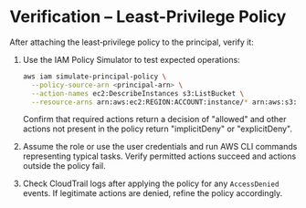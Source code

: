 # Verification – Least-Privilege Policy

After attaching the least‑privilege policy to the principal, verify it:

1. Use the IAM Policy Simulator to test expected operations:

   ```sh
   aws iam simulate-principal-policy \
     --policy-source-arn <principal-arn> \
     --action-names ec2:DescribeInstances s3:ListBucket \
     --resource-arns arn:aws:ec2:REGION:ACCOUNT:instance/* arn:aws:s3:::BUCKET_NAME
   ```

   Confirm that required actions return a decision of "allowed" and other actions not present in the policy return "implicitDeny" or "explicitDeny".

2. Assume the role or use the user credentials and run AWS CLI commands representing typical tasks. Verify permitted actions succeed and actions outside the policy fail.

3. Check CloudTrail logs after applying the policy for any `AccessDenied` events. If legitimate actions are denied, refine the policy accordingly.
